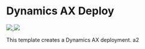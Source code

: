 # Dynamics AX Deploy

<a href="https://portal.azure.com/#create/Microsoft.Template/uri/https%3A%2F%2Fraw.githubusercontent.com%2Fthomasonsignup%2Fd365deploy%2Fmaster%2Fdynamics365Deploy.json" target="_blank">
    <img src="http://azuredeploy.net/deploybutton.png"/>
</a>

<a href="http://armviz.io/#/?load=https%3A%2F%2Fraw.githubusercontent.com%2Fthomasonsignup%2Fd365deploy%2Fmaster%2Fdynamics365Deploy.json" target="_blank">
    <img src="http://armviz.io/visualizebutton.png"/>
</a>

This template creates a Dynamics AX deployment.
a2